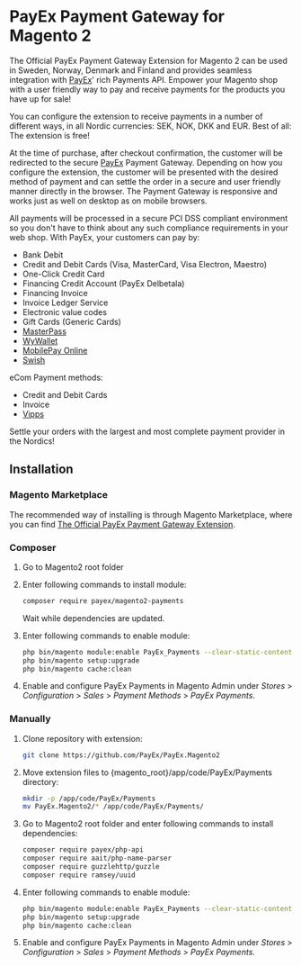 # PayEx Payment Gateway for Magento 2

The Official PayEx Payment Gateway Extension for Magento 2 can be used in
Sweden, Norway, Denmark and Finland and provides seamless integration with
[PayEx][payex]' rich Payments API. Empower your Magento shop with a user
friendly way to pay and receive payments for the products you have up for sale!

You can configure the extension to receive payments in a number of different
ways, in all Nordic currencies: SEK, NOK, DKK and EUR. Best of all: The
extension is free!

At the time of purchase, after checkout confirmation, the customer will be
redirected to the secure [PayEx][payex] Payment Gateway. Depending on how you
configure the extension, the customer will be presented with the desired method
of payment and can settle the order in a secure and user friendly manner
directly in the browser. The Payment Gateway is responsive and works just as
well on desktop as on mobile browsers.

All payments will be processed in a secure PCI DSS compliant environment so you
don't have to think about any such compliance requirements in your web shop.
With PayEx, your customers can pay by:

* Bank Debit
* Credit and Debit Cards (Visa, MasterCard, Visa Electron, Maestro)
* One-Click Credit Card
* Financing Credit Account (PayEx Delbetala)
* Financing Invoice
* Invoice Ledger Service
* Electronic value codes
* Gift Cards (Generic Cards)
* [MasterPass][masterpass]
* [WyWallet][wywallet]
* [MobilePay Online][mobilepay]
* [Swish][swish]

eCom Payment methods:
* Credit and Debit Cards
* Invoice
* [Vipps][vipps]

Settle your orders with the largest and most complete payment provider in the
Nordics!

## Installation

### Magento Marketplace

The recommended way of installing is through Magento Marketplace, where you can
find [The Official PayEx Payment Gateway Extension][marketplace].

### Composer

1. Go to Magento2 root folder

2. Enter following commands to install module:

   ```bash
   composer require payex/magento2-payments
   ```

   Wait while dependencies are updated.

3. Enter following commands to enable module:

   ```bash
   php bin/magento module:enable PayEx_Payments --clear-static-content
   php bin/magento setup:upgrade
   php bin/magento cache:clean
   ```

4. Enable and configure PayEx Payments in Magento Admin under *Stores* >
   *Configuration* > *Sales* > *Payment Methods* > *PayEx Payments*.
   
### Manually
   
1. Clone repository with extension:
   ```bash
   git clone https://github.com/PayEx/PayEx.Magento2
   ```

2. Move extension files to {magento_root}/app/code/PayEx/Payments directory:
   ```bash
   mkdir -p /app/code/PayEx/Payments
   mv PayEx.Magento2/* /app/code/PayEx/Payments/
   ```   
   
2. Go to Magento2 root folder and enter following commands to install dependencies:
   
   ```bash
   composer require payex/php-api
   composer require aait/php-name-parser
   composer require guzzlehttp/guzzle
   composer require ramsey/uuid
   ```

3. Enter following commands to enable module:
   
   ```bash
   php bin/magento module:enable PayEx_Payments --clear-static-content
   php bin/magento setup:upgrade
   php bin/magento cache:clean
   ```

 4. Enable and configure PayEx Payments in Magento Admin under *Stores* >
      *Configuration* > *Sales* > *Payment Methods* > *PayEx Payments*.

[payex]: http://payex.com/
[marketplace]: https://marketplace.magento.com/payex-magento2-payments.html
[masterpass]: https://www.mastercard.se/sv-se/konsument/tjaenster-och-innovation/innovation/masterpass.html
[wywallet]: http://wywallet.se/
[mobilepay]: https://mobilepay.dk/da-dk/Erhverv/Pages/mobilepay-online.aspx
[swish]: https://www.getswish.se/
[vipps]: https://www.vipps.no/
